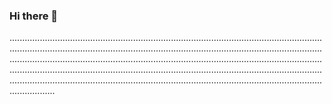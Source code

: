 ### Hi there 👋

..............................................................................................................................................................................................................................................................................................................................................................................................................................................................................................................................................................................................................................................................